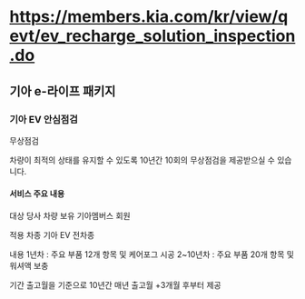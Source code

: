 # https://members.kia.com/kr/view/qevt/ev_recharge_solution_inspection.do

## 기아 e-라이프 패키지

### 기아 EV 안심점검

무상점검

차량이 최적의 상태를 유지할 수 있도록 10년간 10회의 무상점검을 제공받으실 수 있습니다.

#### 서비스 주요 내용

대상
당사 차량 보유 기아멤버스 회원

적용 차종
기아 EV 전차종

내용
1년차 : 주요 부품 12개 항목 및 케어포그 시공
2~10년차 : 주요 부품 20개 항목 및 워셔액 보충

기간
출고월을 기준으로 10년간
매년 출고월 +3개월 후부터 제공